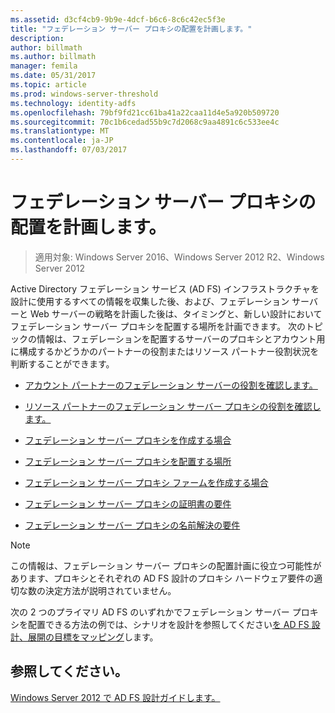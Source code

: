 ```yaml
---
ms.assetid: d3cf4cb9-9b9e-4dcf-b6c6-8c6c42ec5f3e
title: "フェデレーション サーバー プロキシの配置を計画します。"
description: 
author: billmath
ms.author: billmath
manager: femila
ms.date: 05/31/2017
ms.topic: article
ms.prod: windows-server-threshold
ms.technology: identity-adfs
ms.openlocfilehash: 79bf9fd21cc61ba41a22caa11d4e5a920b509720
ms.sourcegitcommit: 70c1b6cedad55b9c7d2068c9aa4891c6c533ee4c
ms.translationtype: MT
ms.contentlocale: ja-JP
ms.lasthandoff: 07/03/2017
---
```

# <a name="planning-federation-server-proxy-placement"></a>フェデレーション サーバー プロキシの配置を計画します。

>適用対象: Windows Server 2016、Windows Server 2012 R2、Windows Server 2012

Active Directory フェデレーション サービス \(AD FS\) インフラストラクチャを設計に使用するすべての情報を収集した後、および、フェデレーション サーバーと Web サーバーの戦略を計画した後は、タイミングと、新しい設計においてフェデレーション サーバー プロキシを配置する場所を計画できます。 次のトピックの情報は、フェデレーションを配置するサーバーのプロキシとアカウント用に構成するかどうかのパートナーの役割またはリソース パートナー役割状況を判断することができます。  
  
-   [アカウント パートナーのフェデレーション サーバーの役割を確認します。](Review-the-Role-of-the-Federation-Server-in-the-Account-Partner.md)  
  
-   [リソース パートナーのフェデレーション サーバー プロキシの役割を確認します。](Review-the-Role-of-the-Federation-Server-Proxy-in-the-Resource-Partner.md)  
  
-   [フェデレーション サーバー プロキシを作成する場合](When-to-Create-a-Federation-Server-Proxy.md)  
  
-   [フェデレーション サーバー プロキシを配置する場所](Where-to-Place-a-Federation-Server-Proxy.md)  
  
-   [フェデレーション サーバー プロキシ ファームを作成する場合](When-to-Create-a-Federation-Server-Proxy-Farm.md)  
  
-   [フェデレーション サーバー プロキシの証明書の要件](Certificate-Requirements-for-Federation-Server-Proxies.md)  
  
-   [フェデレーション サーバー プロキシの名前解決の要件](Name-Resolution-Requirements-for-Federation-Server-Proxies.md)  
  
> [!NOTE]  
> この情報は、フェデレーション サーバー プロキシの配置計画に役立つ可能性があります、プロキシとそれぞれの AD FS 設計のプロキシ ハードウェア要件の適切な数の決定方法が説明されていません。  
  
次の 2 つのプライマリ AD FS のいずれかでフェデレーション サーバー プロキシを配置できる方法の例では、シナリオを設計を参照してください[を AD FS 設計、展開の目標をマッピング](Mapping-Your-Deployment-Goals-to-an-AD-FS-Design.md)します。  

## <a name="see-also"></a>参照してください。
[Windows Server 2012 で AD FS 設計ガイドします。](AD-FS-Design-Guide-in-Windows-Server-2012.md)
  

